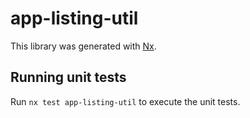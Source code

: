 # app-listing-util

This library was generated with [Nx](https://nx.dev).

## Running unit tests

Run `nx test app-listing-util` to execute the unit tests.
